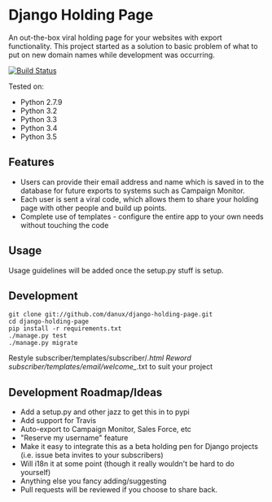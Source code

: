 # Django Holding Page

An out-the-box viral holding page for your websites with export functionality. This project started as a solution to basic
problem of what to put on new domain names while development was occurring.

[![Build Status](https://travis-ci.org/danux/django-holding-page.svg?branch=master)](https://travis-ci.org/danux/django-holding-page)

Tested on:

- Python 2.7.9
- Python 3.2
- Python 3.3
- Python 3.4
- Python 3.5

## Features

- Users can provide their email address and name which is saved in to the database for future exports to systems such as Campaign Monitor.
- Each user is sent a viral code, which allows them to share your holding page with other people and build up points.
- Complete use of templates - configure the entire app to your own needs without touching the code

## Usage

Usage guidelines will be added once the setup.py stuff is setup.

## Development

    git clone git://github.com/danux/django-holding-page.git
    cd django-holding-page
    pip install -r requirements.txt
    ./manage.py test
    ./manage.py migrate

Restyle subscriber/templates/subscriber/*.html
Reword subscriber/templates/email/welcome_*.txt to suit your project

## Development Roadmap/Ideas

- Add a setup.py and other jazz to get this in to pypi
- Add support for Travis
- Auto-export to Campaign Monitor, Sales Force, etc
- "Reserve my username" feature
- Make it easy to integrate this as a beta holding pen for Django projects (i.e. issue beta invites to your subscribers)
- Will i18n it at some point (though it really wouldn't be hard to do yourself)
- Anything else you fancy adding/suggesting
- Pull requests will be reviewed if you choose to share back.
